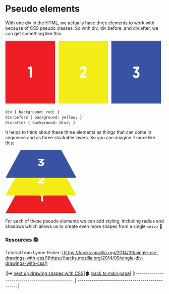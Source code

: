 # Pseudo elements
With one div in the HTML, we actually have three elements to work with because of CSS pseudo classes. 
So with div, div:before, and div:after, we can get something like this:


 <img src="/imgs/pseudo1.png" alt="Pseudo Elements" height="200" />

  `div { background: red; }`  
  `div:before { background: yellow; }`  
  `div:after { background: blue; }`  
  
  
It helps to think about these three elements as things that can come in sequence and as three stackable layers. 
So you can imagine it more like this:

 <img src="/imgs/pseudo2.png" alt="Pseudo Elements envisioned" height="200" />
 
For each of these pseudo elements we can add styling, including radius and shadows which allows us to create even more shapes from a single `<div>` 🖤


### Resources 📚


Tutorial from Lynne Fisher: [https://hacks.mozilla.org/2014/09/single-div-drawings-with-css/](https://hacks.mozilla.org/2014/09/single-div-drawings-with-css/)

||⏭️ [next up drawing shapes with CSS](/drawing_shapes_with_css.md)|🏠 [back to main page](/README.md)|
|:-----------------------------------------------: |:-----------------------------------------------: |   
